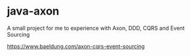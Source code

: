 # java-axon
A small project for me to experience with Axon, DDD, CQRS and Event Sourcing

https://www.baeldung.com/axon-cqrs-event-sourcing